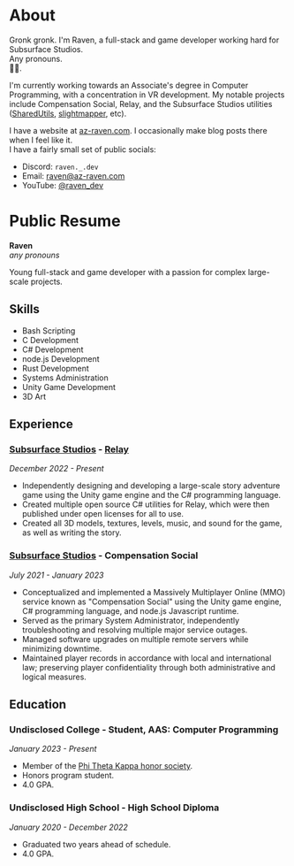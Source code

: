 # About
Gronk gronk. I'm Raven, a full-stack and game developer working hard for Subsurface Studios.  
Any pronouns.  
🏳️‍🌈.  

I'm currently working towards an Associate's degree in Computer Programming, with a concentration
in VR development. My notable projects include Compensation Social, Relay, and the Subsurface Studios
utilities ([SharedUtils](https://github.com/SubsurfaceStudios/SharedUtils), [slightmapper](https://github.com/SubsurfaceStudios/slightmapper), etc).  

I have a website at [az-raven.com](https://az-raven.com). I occasionally make blog posts there when I feel like it.  
I have a fairly small set of public socials:
- Discord: `raven._.dev`
- Email: [raven@az-raven.com](mailto://raven@az-raven.com)
- YouTube: [@raven_dev](https://youtube.com/@raven_dev)

# Public Resume
**Raven**  
_any pronouns_  
  
Young full-stack and game developer with a passion for complex large-scale projects.
## Skills
- Bash Scripting
- C Development
- C# Development
- node.js Development
- Rust Development
- Systems Administration
- Unity Game Development
- 3D Art

## Experience
### [Subsurface Studios](https://subsurface.az-raven.com/team/) - [Relay](https://subsurface.az-raven.com/relay/)
_December 2022 - Present_
- Independently designing and developing a large-scale story adventure game using the Unity game engine and the C# programming language.
- Created multiple open source C# utilities for Relay, which were then published under open licenses for all to use.
- Created all 3D models, textures, levels, music, and sound for the game, as well as writing the story.
### [Subsurface Studios](https://subsurface.az-raven.com/team/) - Compensation Social
_July 2021 - January 2023_
- Conceptualized and implemented a Massively Multiplayer Online (MMO) service known as "Compensation Social" using the Unity game engine, C# programming language, and node.js Javascript runtime.
- Served as the primary System Administrator, independently troubleshooting and resolving multiple major service outages.
- Managed software upgrades on multiple remote servers while minimizing downtime.
- Maintained player records in accordance with local and international law; preserving player confidentiality through both administrative and logical measures.

## Education
### **Undisclosed College** - Student, AAS: Computer Programming
_January 2023 - Present_
- Member of the [Phi Theta Kappa honor society](https://ptk.org).
- Honors program student.
- 4.0 GPA.
### **Undisclosed High School** - High School Diploma
_January 2020 - December 2022_
- Graduated two years ahead of schedule.
- 4.0 GPA.
